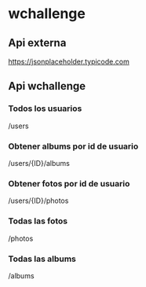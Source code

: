 # wchallenge

## Api externa 
https://jsonplaceholder.typicode.com

## Api wchallenge

### Todos los usuarios
/users
### Obtener albums por id de usuario
/users/{ID}/albums
### Obtener fotos por id de usuario
/users/{ID}/photos
### Todas las fotos
/photos
### Todas las albums
/albums
